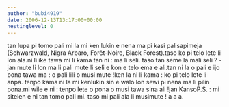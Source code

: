 ```yaml
---
author: "bubi4919"
date: 2006-12-13T13:17:00+00:00
nestinglevel: 0
---
```

tan lupa pi tomo pali mi la mi ken lukin e nena ma pi kasi palisapimeja (Schwarzwald, Nigra Arbaro, Forêt-Noire, Black Forest).taso ko pi telo lete li lon ala.ni li ike tawa mi li kama tan ni : ma li seli. taso tan seme la mali seli ? - jan mute li lon ma li pali mute li seli e kon e telo ema e ali.tan ni la o pali e ijo pona tawa ma : o pali lili o musi mute !ken la ni li kama : ko pi telo lete li anpa. tenpo kama ni la mi kenlukin sin e walo lon sewi pi nena ma li pilin pona.mi wile e ni : tenpo lete o pona o musi tawa sina ali !jan KansoP.S. : mi sitelen e ni tan tomo pali mi. taso mi pali ala li musimute ! a a a.